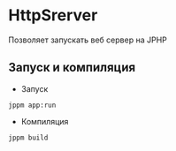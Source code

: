 ﻿# HttpSrerver
Позволяет запускать веб сервер на JPHP
## Запуск и компиляция
- Запуск
```MS-DOS Batch
jppm app:run
```
- Компиляция
```MS-DOS Batch
jppm build
```